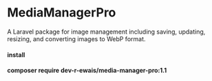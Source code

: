 # MediaManagerPro
A Laravel package for image management including saving, updating, resizing, and converting images to WebP format.

#### install 

#### composer require dev-r-ewais/media-manager-pro:1.1
